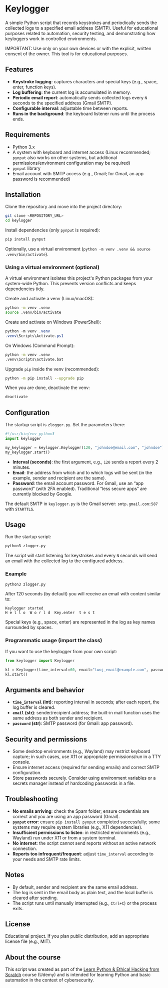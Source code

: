 # Keylogger

A simple Python script that records keystrokes and periodically sends the collected logs to a specified email address (SMTP). Useful for educational purposes related to automation, security testing, and demonstrating how keyloggers work in controlled environments.

IMPORTANT: Use only on your own devices or with the explicit, written consent of the owner. This tool is for educational purposes.

## Features
- **Keystroke logging**: captures characters and special keys (e.g., space, enter, function keys).
- **Log buffering**: the current log is accumulated in memory.
- **Periodic email report**: automatically sends collected logs every `N` seconds to the specified address (Gmail SMTP).
- **Configurable interval**: adjustable time between reports.
- **Runs in the background**: the keyboard listener runs until the process ends.

## Requirements
- Python 3.x
- A system with keyboard and internet access (Linux recommended; `pynput` also works on other systems, but additional permissions/environment configuration may be required)
- `pynput` library
- Email account with SMTP access (e.g., Gmail; for Gmail, an app password is recommended)

## Installation

Clone the repository and move into the project directory:

```bash
git clone <REPOSITORY_URL>
cd keylogger
```

Install dependencies (only `pynput` is required):

```bash
pip install pynput
```

Optionally, use a virtual environment (`python -m venv .venv && source .venv/bin/activate`).

### Using a virtual environment (optional)
A virtual environment isolates this project's Python packages from your system-wide Python. This prevents version conflicts and keeps dependencies tidy.

Create and activate a venv (Linux/macOS):

```bash
python -m venv .venv
source .venv/bin/activate
```

Create and activate on Windows (PowerShell):

```powershell
python -m venv .venv
.venv\Scripts\Activate.ps1
```

On Windows (Command Prompt):

```bat
python -m venv .venv
.venv\Scripts\activate.bat
```

Upgrade `pip` inside the venv (recommended):

```bash
python -m pip install --upgrade pip
```

When you are done, deactivate the venv:

```bash
deactivate
```

## Configuration

The startup script is `zlogger.py`. Set the parameters there:

```startLine:endLine:/home/kali-ninja/Documents/projects/keylogger/zlogger.py
#!/usr/bin/env python3
import keylogger

my_keylogger = keylogger.Keylogger(120, "johndoe@email.com", "johndoe")
my_keylogger.start()
```

- **Interval (seconds)**: the first argument, e.g., `120` sends a report every 2 minutes.
- **Email**: the address from which and to which logs will be sent (in the example, sender and recipient are the same).
- **Password**: the email account password. For Gmail, use an “app password” (with 2FA enabled). Traditional “less secure apps” are currently blocked by Google.

The default SMTP in `keylogger.py` is the Gmail server: `smtp.gmail.com:587` with `STARTTLS`.

## Usage

Run the startup script:

```bash
python3 zlogger.py
```

The script will start listening for keystrokes and every `N` seconds will send an email with the collected log to the configured address.

### Example

```bash
python3 zlogger.py
```

After 120 seconds (by default) you will receive an email with content similar to:

```
Keylogger started
H e l l o  W o r l d  Key.enter  t e s t
```

Special keys (e.g., space, enter) are represented in the log as key names surrounded by spaces.

### Programmatic usage (import the class)

If you want to use the keylogger from your own script:

```python
from keylogger import Keylogger

kl = Keylogger(time_interval=60, email="twoj_email@example.com", password="HASLO_APP")
kl.start()
```

## Arguments and behavior
- **`time_interval` (int)**: reporting interval in seconds; after each report, the log buffer is cleared.
- **`email` (str)**: sender/recipient address; the built-in mail function uses the same address as both sender and recipient.
- **`password` (str)**: SMTP password (for Gmail: app password).

## Security and permissions
- Some desktop environments (e.g., Wayland) may restrict keyboard capture; in such cases, use X11 or appropriate permissions/run in a TTY console.
- Ensure internet access (required for sending emails) and correct SMTP configuration.
- Store passwords securely. Consider using environment variables or a secrets manager instead of hardcoding passwords in a file.

## Troubleshooting
- **No emails arriving**: check the Spam folder; ensure credentials are correct and you are using an app password (Gmail).
- **`pynput` error**: ensure `pip install pynput` completed successfully; some systems may require system libraries (e.g., X11 dependencies).
- **Insufficient permissions to listen**: in restricted environments (e.g., Wayland) run under X11 or from a system terminal.
- **No internet**: the script cannot send reports without an active network connection.
- **Reports too infrequent/frequent**: adjust `time_interval` according to your needs and SMTP rate limits.

## Notes
- By default, sender and recipient are the same email address.
- The log is sent in the email body as plain text, and the local buffer is cleared after sending.
- The script runs until manually interrupted (e.g., `Ctrl+C`) or the process exits.

## License
Educational project. If you plan public distribution, add an appropriate license file (e.g., MIT).

## About the course
This script was created as part of the [Learn Python & Ethical Hacking from Scratch](https://www.udemy.com/course/learn-python-and-ethical-hacking-from-scratch/) course (Udemy) and is intended for learning Python and basic automation in the context of cybersecurity.
